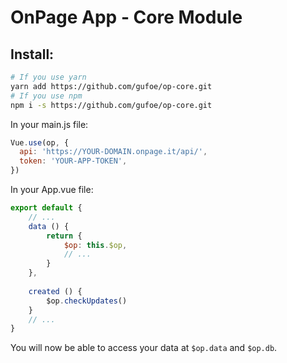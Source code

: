 # OnPage App - Core Module


## Install:
```bash
# If you use yarn
yarn add https://github.com/gufoe/op-core.git
# If you use npm
npm i -s https://github.com/gufoe/op-core.git
```

In your main.js file:
```js
Vue.use(op, {
  api: 'https://YOUR-DOMAIN.onpage.it/api/',
  token: 'YOUR-APP-TOKEN',
})
```

In your App.vue file:
```js
export default {
    // ...
    data () {
        return {
            $op: this.$op,
            // ...
        }
    },
    
    created () {
        $op.checkUpdates()
    }
    // ...
}
```

You will now be able to access your data at `$op.data` and `$op.db`.


